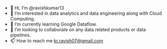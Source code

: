 - 👋 Hi, I’m @ravishkumar13
- 👀 I’m interested in data analytics and data engineering along with Cloud Computing.
- 🌱 I’m currently learning Google Dataflow.
- 💞️ I’m looking to collaborate on any data related products or data pipelines.
- 📫 How to reach me kr.ravish07@gmail.com

<!---
ravishkumar13/ravishkumar13 is a ✨ special ✨ repository because its `README.md` (this file) appears on your GitHub profile.
You can click the Preview link to take a look at your changes.
--->
